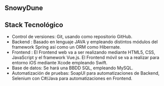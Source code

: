## SnowyDune

## Stack Tecnológico

- Control de versiones: Git, usando como repositorio GitHub.
- Backend : Basado en lenguaje JAVA y empleando distintos módulos del framework Spring así como un ORM como Hibernate.
- Frontend : El Frontend web va a ser realizando mediante HTML5, CSS, JavaScript y el framework Vue.js.
  El Frontend móvil se va a realizar para entorno iOS mediante Xcode empleando Swift.
- Base de datos: Se hará una BBDD SQL, empleando MySQL.
- Automatización de pruebas: SoapUI para automatizaciones de Backend, 
  Selenium con C#/Java para automatizaciones en Frontend.
